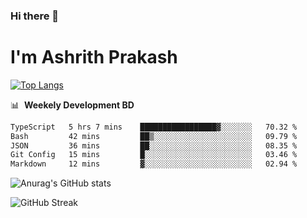 ### Hi there 👋
# I'm Ashrith Prakash

[![Top Langs](https://github-readme-stats.vercel.app/api/top-langs/?username=xxcheckmatexx&count_private=true&include_all_commits=true&show_icons=true&line_height=20&title_color=FFFFFF&icon_color=FFFFFF&text_color=FFFFFF&bg_color=0D1117&langs_count=8)](https://github.com/anuraghazra/github-readme-stats)

📊 &nbsp;**Weekely Development BD**

<!--START_SECTION:waka-->

```txt
TypeScript   5 hrs 7 mins    █████████████████▓░░░░░░░   70.32 %
Bash         42 mins         ██▒░░░░░░░░░░░░░░░░░░░░░░   09.79 %
JSON         36 mins         ██░░░░░░░░░░░░░░░░░░░░░░░   08.35 %
Git Config   15 mins         █░░░░░░░░░░░░░░░░░░░░░░░░   03.46 %
Markdown     12 mins         ▓░░░░░░░░░░░░░░░░░░░░░░░░   02.94 %
```

<!--END_SECTION:waka-->

![Anurag's GitHub stats](https://github-readme-stats.vercel.app/api?username=xxcheckmatexx&count_private=true&show_icons=true&theme=merko)  

![GitHub Streak](http://github-readme-streak-stats.herokuapp.com?user=xxcheckmatexx&theme=merko&hide_border=true&date_format=M%20j%5B%2C%20Y%5D&fire=DD0E0B)
<br/>
